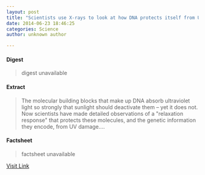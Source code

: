```yaml
---
layout: post
title: "Scientists use X-rays to look at how DNA protects itself from UV light"
date: 2014-06-23 18:46:25
categories: Science
author: unknown author

---
```



#### Digest
>digest unavailable

#### Extract
>The molecular building blocks that make up DNA absorb ultraviolet light so strongly that sunlight should deactivate them – yet it does not. Now scientists have made detailed observations of a "relaxation response" that protects these molecules, and the genetic information they encode, from UV damage....

#### Factsheet
>factsheet unavailable

[Visit Link](http://phys.org/news322753553.html)


